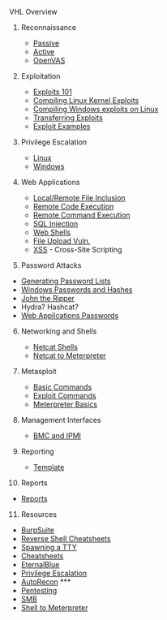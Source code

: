 VHL Overview



1. Reconnaissance

   * [Passive](/VHL/contents/passive_recon.md)
   * [Active](/VHL/contents/active_recon.md)
   * [OpenVAS](/VHL/contents/OpenVAS.md)

2. Exploitation

   * [Exploits 101](/VHL/contents/exploits.md)
   * [Compiling Linux Kernel Exploits](/VHL/contents/Linux.md)
   * [Compiling Windows exploits on Linux](/VHL/contents/Windows.md)
   * [Transferring Exploits](/VHL/contents/transferring_exploits.md)
   * [Exploit Examples](/VHL/contents/exploit_practice.md)

3. Privilege Escalation

   * [Linux](/VHL/contents/linux_privilege.md)
   * [Windows](/VHL/contents/windows_privilege.md)

4. Web Applications

   * [Local/Remote File Inclusion](/VHL/contents/fileinclusion.md)
   * [Remote Code Execution](/VHL/contents/remote_code_execution.md)
   * [Remote Command Execution](/VHL/contents/remote_command_execution.md)
   * [SQL Injection](/VHL/contents/sql.md)
   * [Web Shells](/VHL/contents/shells.md)
   * [File Upload Vuln.](/VHL/contents/file_upload.md)
   * [XSS](/VHL/xss.md) - Cross-Site Scripting

5.  Password Attacks

   * [Generating Password Lists](/VHL/contents/pw_lists.md)
   * [Windows Passwords and Hashes](/VHL/contents/windows_pw.md)
   * [John the Ripper](/VHL/contents/john.md)
   * Hydra? Hashcat?
   * [Web Applications Passwords](/VHL/contents/web_pw.md)

6. Networking and Shells

   * [Netcat Shells](/VHL/contents/netcat.md)
   * [Netcat to Meterpreter](/VHL/contents/nc_to_meterpreter.md)

7. Metasploit

   * [Basic Commands](/VHL/contents/metasploit_basic.md)
   * [Exploit Commands](/VHL/contents/metaexploit.md)
   * [Meterpreter Basics](/VHL/contents/meterpreter.md)

8. Management Interfaces

   * [BMC and IPMI](/VHL/contents/bmc.md)

9. Reporting

   * [Template](</VHL/Report Template.md>)

10. Reports

  * [Reports](/VHL/Reports/)

11. Resources

   * [BurpSuite](https://portswigger.net/web-security)
   * [Reverse Shell Cheatsheets](https://hideandsec.sh/books/cheatsheets-82c/page/reverse-shells)
   * [Spawning a TTY](https://hideandsec.sh/books/cheatsheets-82c/page/spawning-tty-shells)
   * [Cheatsheets](https://hideandsec.sh/books/cheatsheets-82c)
   * [EternalBlue](https://medium.com/x4v1s3c/eternalblue-doublepulsar-x86-architecture-and-using-metasploit-4fd65322a801)
   * [Privilege Escalation](https://www.codelivly.com/linux-privilege-escalation-explained/)
   * [AutoRecon](https://github.com/Tib3rius/AutoRecon) ***
   * [Pentesting](https://viperone.gitbook.io/pentest-everything/)
   * [SMB](https://viperone.gitbook.io/pentest-everything/everything/everything-active-directory/adversary-in-the-middle/smb-relay)
   * [Shell to Meterpreter](https://docs.metasploit.com/docs/pentesting/metasploit-guide-upgrading-shells-to-meterpreter.html) 




    

   
